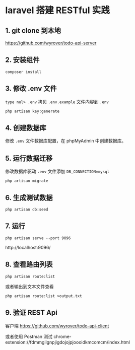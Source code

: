 # laravel 搭建 RESTful 实践


## 1. git clone 到本地

https://github.com/wyrover/todo-api-server


## 2. 安装组件

```
composer install
```

## 3. 修改 .env 文件

`type nul> .env`  拷贝 `.env.example` 文件内容到 `.env`

```
php artisan key:generate
```


## 4. 创建数据库

修改 `.env` 文件数据库配置，在 phpMyAdmin 中创建数据库。

## 5. 运行数据迁移

修改数据库驱动 `.env` 文件添加 `DB_CONNECTION=mysql`

```
php artisan migrate
```

## 6. 生成测试数据

```
php artisan db:seed
```

## 7. 运行

```
php artisan serve --port 9096
```

http://localhost:9096/


## 8. 查看路由列表

```
php artisan route:list

```

或者输出到文本文件查看

```
php artisan route:list >output.txt
```


## 9. 验证 REST Api

客户端 https://github.com/wyrover/todo-api-client

或者使用 Postman 测试 chrome-extension://fdmmgilgnpjigdojojpjoooidkmcomcm/index.html


